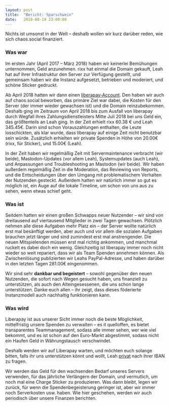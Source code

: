 ```yaml
---
layout: post
title:  "Bericht: Sparschwein"
date:   2018-08-19 23:00:00
---
```


Nichts ist umsonst in der Welt – deshalb wollen wir kurz darüber reden, wie sich chaos.social finanziert.

### Was war

Im ersten Jahr (April 2017 – März 2018) haben wir keinerlei Bemühungen unternommen, Geld anzunehmen. rixx hat einmal die
Domain gekauft, Leah hat auf ihrer Infrastruktur den Server zur Verfügung gestellt, und gemeinsam haben wir die Instanz
aufgesetzt, betrieben und moderiert, und schöne Sticker gedruckt.

Ab April 2018 hatten wir dann einen [liberapay-Account](https://liberapay.org/chaos.social). Den haben wir auch auf
chaos.social beworben, das primäre Ziel war dabei, die Kosten für den Server (der immer wieder gewachsen ist) und die
Domain reinzubekommen. Deshalb ging im Zeitraum von April 2018 bis zum Ausfall von liberapay durch Wegfall ihres
Zahlungsdienstleisters Mitte Juli 2018 bei uns Geld ein, das größtenteils an Leah ging. In der Zeit erhielt rixx 60.38 €
und Leah 345.45€. Darin sind schon Vorauszahlungen enthalten, die Leute losschickten, als klar wurde, dass liberapay auf
einige Zeit nicht benutzbar sein würde. Zusätzlich erhielten wir private Spenden in Höhe von 20.00€ (rixx, für Sticker), und 15.00€ (Leah).

In der Zeit haben wir regelmäßig Zeit mit Servermaintenance verbracht (wir beide), Mastodon-Updates (vor allem Leah),
Systemupdates (auch Leah), und Anpassungen und Troubleshooting an Mastodon (wir beide). Wir haben außerdem regelmäßig
Zeit in die Moderation, das Reviewing von Reports, und die Entscheidungen über den Umgang mit problematischem Verhalten
der Nutzenden gesteckt. Außerdem hatten wir natürlich immer so gut es möglich ist, ein Auge auf die lokale Timeline, um
schon von uns aus zu sehen, wenn etwas schief geht.

### Was ist

Seitdem hatten wir einen großen Schwapps neuer Nutzender – wir sind von dreitausend auf viertausend Mitglieder in zwei
Tagen gewachsen. Plötzlich nehmen alle diese Aufgaben mehr Platz ein – der Server wollte natürlich erst mal besänftigt
werden, aber auch und vor allem die sozialen Aufgaben brauchen jetzt länger und sind zumindest erst mal anstrengender.
Die neuen Mitspielenden müssen erst mal richtig ankommen, und manchmal ruckelt es dabei doch ein wenig. Gleichzeitig ist
liberapay immer noch nicht wieder so weit repariert, dass wir als Team Spenden annehmen können. Als Zwischenlösung
publizierten wir Leahs PayPal-Adresse, und haben darüber in den letzten Tagen 281.00€ eingenommen.

Wir sind sehr **dankbar und begeistert** – sowohl gegenüber den neuen Nutzenden, die sofort nach Wegen gesucht haben, uns
finanziell zu unterstützen, als auch den Alteingesessenen, die uns schon lange unterstützen. Danke euch allen – ihr
zeigt, dass dieses föderierte Instanzmodell auch nachhaltig funktionieren kann.

### Was wird

Liberapay ist aus unserer Sicht immer noch die beste Möglichkeit, mittelfristig unsere Spenden zu verwalten – es it
quelloffen, es bietet transparentes Teammanagement, sodass alle immer sehen, wer wie viel bekommt, und es ist schon auf
den Euro-Markt abgestimmt, sodass nicht ein Haufen Geld in Währungstausch verschwindet.

Deshalb werden wir auf Liberapay warten, und möchten euch solange bitten, falls ihr uns unterstützen könnt und wollt,
Leah [privat](https://chaos.social/@leah) nach ihrer IBAN zu fragen.

Wir werden das Geld für den wachsenden Bedarf unseres Servers verwenden, für das jährliche Verlängern der Domain, und
vermutlich, um noch mal eine Charge Sticker zu produzieren. Was dann bleibt, legen wir zurück, für wenn die
Spendenbegeisterung geringer ist, aber wir immer noch Serverkosten usw. haben. Wie hier geschehen, werden wir auch
periodisch über unsere Finanzen berichten.
